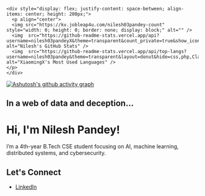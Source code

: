     <div style="display: flex; justify-content: space-between; align-items: center; height: 200px;">
      <p align="center">
      <img src="https://kv.jobleap4u.com/nilesh03pandey-count" style="width: 0; height: 0; border: none; display: block;" alt="" />
      <img  src="https://github-readme-stats.vercel.app/api?username=nilesh03pandeyX&theme=transparent&count_private=true&show_icons=true&rank_icon=github&locale=en" alt="Nilesh's GitHub Stats" />
      <img  src="https://github-readme-stats.vercel.app/api/top-langs?username=nilesh03pandey&theme=transparent&layout=donut&hide=css,php,ClassASP&langs_count=3&border_radius=8&show_icons=true&locale=en" alt="XiaomingX's Most Used Languages" />
    </p>
    </div>

[![Ashutosh's github activity graph](https://github-readme-activity-graph.vercel.app/graph?username=nilesh03pandey)](https://github.com/ashutosh00710/github-readme-activity-graph)

## <strong>In a web of data and deception...</strong>


# Hi, I'm Nilesh Pandey!

I’m a 4th-year B.Tech CSE student focusing on AI, machine learning, distributed systems, and cybersecurity.


## Let's Connect
- [LinkedIn](https://linkedin.com/in/nilesh-pandey-ai-sec/)



